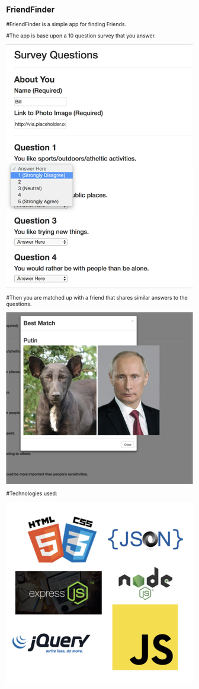 ## FriendFinder
#FriendFinder is a simple app for finding Friends.

#The app is base upon a 10 question survey that you answer.

![questions](/images/question.png)

#Then you are matched up with a friend that shares similar answers to the questions.

![choosen friend](/images/friend.png)

#Technologies used:

![tech](/images/tech.png)
